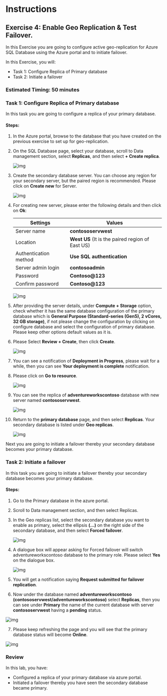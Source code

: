 # Instructions

## Exercise 4: Enable Geo Replication & Test Failover.

In this Exercise you are going to configure active geo-replication for Azure SQL Database using the Azure portal and to initiate failover.

In this Exercise, you will:

  + Task 1: Configure Replica of Primary database
  + Task 2: Initiate a failover

### Estimated Timing: 50 minutes

### Task 1: Configure Replica of Primary database

In this task you are going to configure a replica of your primary database.

#### Steps:

1. In the Azure portal, browse to the database that you have created on the previous exercise to set up for geo-replication.

2. On the SQL Database page, select your database, scroll to Data management section, select **Replicas**, and then select **+ Create replica**.

    ![img](../media/rep1.png)
    
3. Create the secondary database server. You can choose any region for your secondary server, but the paired region is recommended. Please click on **Create new** for Server.

    ![img](../media/rep2.png)
    
4. For creating new server, please enter the following details and then click on **Ok**:

    | Settings | Values |
    |  -- | -- |      
    | Server name | **contososervwest** |
    | Location | **West US** (It is the paired region of East US) |
    | Authentication method | **Use SQL authentication** |
    | Server admin login | **contosoadmin** 
    | Password |  **Contoso@123** 
    | Confirm password | **Contoso@123** |    

    ![img](../media/rep3.png)

5. After providing the server details, under **Compute + Storage** option, check whether it has the same database configuration of the primary database which is **General Purpose (Standard-series (Gen5), 2 vCores, 32 GB storage)**, if not please change the configuration by clicking on configure database and select the configuration of primary database. Please keep other options default values as it is.

6. Please Select **Review + Create**, then click **Create**.

    ![img](../media/rep4.png)
    
7. You can see a notification of **Deployment in Progress**, please wait for a while, then you can see **Your deployment is complete** notification.

8. Please click on **Go to resource**.

    ![img](../media/rep5.png)

9. You can see the replica of **adventureworkscontoso** database with new server named **contososervwest**.

    ![img](../media/rep6.png)

10. Return to the **primary database** page, and then select **Replicas**. Your secondary database is listed under **Geo replicas**.

    ![img](../media/rep7.png)

  Next you are going to initiate a failover thereby your secondary database becomes your primary database.    

### Task 2: Initiate a failover

In this task you are going to initiate a failover thereby your secondary database becomes your primary database.

#### Steps:

1. Go to the Primary database in the azure portal.

2. Scroll to Data management section, and then select Replicas.

3. In the Geo replicas list, select the secondary database you want to enable as primary, select the ellipsis **(...)** on the right side of the secondary database, and then select **Forced failover**.

    ![img](../media/rep8.png)
 
 4. A dialogue box will appear asking for Forced failover will switch adventureworkscontoso database to the primary role. Please select **Yes** on the dialogue box.

    ![img](../media/rep9.png)

5. You will get a notification saying **Request submitted for failover replication**.

6. Now under the database named **adventureworkscontoso (contososervwest/adventureworkscontoso)** select **Replicas**, then you can see under **Primary** the name of the current database with server **contososervwest** having a **pending** status.

  ![img](../media/rep10.png)

7. Please keep refreshing the page and you will see that the primary database status will become **Online**.

![img](../media/rep11.png)


### Review

In this lab, you have:

+ Configured a replica of your primary database via azure portal.
+ Initiated a failover thereby you have seen the secondary database became primary.
